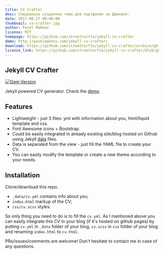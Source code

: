 ```yaml
---
title: CV Crafter
desc: Специально созданная тема для портфолио на Джекилл.
date: 2017-06-27 00:00:00
thumbnail: cv-crafter.jpg
author: Pavel Makhov
license: MIT
homepage: https://github.com/streetturtle/jekyll-cv-crafter
demo: http://pavelmakhov.com/jekyll-cv-crafter/
download: https://github.com/streetturtle/jekyll-cv-crafter/archive/gh-pages.zip
license_link: https://github.com/streetturtle/jekyll-cv-crafter/blob/gh-pages/LICENSE
---
```

## Jekyll CV Crafter

[![Gem Version](https://badge.fury.io/rb/jekyll-cv-crafter.svg)](https://badge.fury.io/rb/jekyll-cv-crafter)

Jekyll powered CV generator. 
Check the [demo](http://pavelmakhov.com/jekyll-cv-crafter/).

## Features

 - Lightweight - just 3 files: yml with information about you, html/liquid template and css.
 - Font Awesome icons + Bootstrap.
 - Could be easily integrated in already existing site/blog hosted on Github using Jekyll [data](http://jekyllrb.com/docs/datafiles/) files.
 - Data is separated from the view - just fill the YAML file to create your CV.
 - You can easily modify the template or create a new theme according to your needs.
 
## Installation

Clone/download this repo.

 - `_data/cv.yml` contains info about you;
 - `index.html` markup of the CV;
 - `css/cv.scss` styles.

So only thing you need to do is to fill the `cv.yml`. 
As I mentioned above you can easily integrate this CV in your blog (if it's hosted on github pages) by putting `cv.yml` in `_data` folder of your blog, `cv.scss` in `css` folder of your blog and renaming `index.html` to `cv.html`.
 
PRs/issues/comments are welcome! Don't hesitate to contact me in case of any questions.
